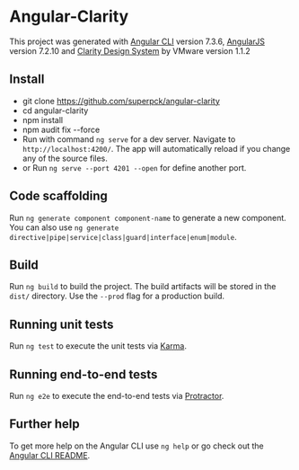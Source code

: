 # Angular-Clarity

This project was generated with [Angular CLI](https://github.com/angular/angular-cli) version 7.3.6, [AngularJS](https://angular.io/) version 7.2.10 and [Clarity Design System](https://vmware.github.io/clarity/news) by VMware version 1.1.2

## Install
- git clone https://github.com/superpck/angular-clarity
- cd angular-clarity
- npm install
- npm audit fix --force
- Run with command `ng serve` for a dev server. Navigate to `http://localhost:4200/`. The app will automatically reload if you change any of the source files.
- or Run `ng serve --port 4201 --open` for define another port.

## Code scaffolding

Run `ng generate component component-name` to generate a new component. You can also use `ng generate directive|pipe|service|class|guard|interface|enum|module`.

## Build

Run `ng build` to build the project. The build artifacts will be stored in the `dist/` directory. Use the `--prod` flag for a production build.

## Running unit tests

Run `ng test` to execute the unit tests via [Karma](https://karma-runner.github.io).

## Running end-to-end tests

Run `ng e2e` to execute the end-to-end tests via [Protractor](http://www.protractortest.org/).

## Further help

To get more help on the Angular CLI use `ng help` or go check out the [Angular CLI README](https://github.com/angular/angular-cli/blob/master/README.md).
